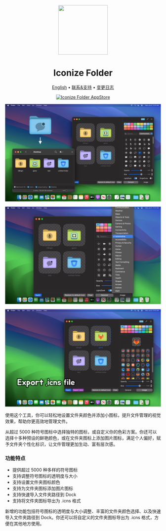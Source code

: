 <div align="center">
  <br />
  <br />
  <img src="https://github.com/jaywcjlove/IconizeFolder/assets/1680273/6da84ad5-680e-41dc-840d-0f2e4de56ecc" width="160" height="160">
  <h1>
    Iconize Folder
  </h1>
  <!--rehype:style=border: 0;-->
  <p>
    <a href="./README.md">English</a> • 
    <a href="https://github.com/jaywcjlove/IconizeFolder/issues/new?assignees=jaywcjlove&labels=support%2Cfeedback%2Cquestion&projects=&template=bug_report_cn.yml&title=%F0%9F%99%8B%E2%80%8D%E2%99%82%EF%B8%8F+%E6%94%AF%E6%8C%81%E4%B8%8E%E5%8F%8D%E9%A6%88%3A+IconizeFolder">联系&支持</a> • 
    <a href="https://github.com/jaywcjlove/IconizeFolder/releases">变更日志</a>
  </p>
  <p>
    <a target="_blank" href="https://apps.apple.com/app/iconize-folder/id6478772538" title="Iconize Folder for macOS">
      <img alt="Iconize Folder AppStore" src="https://jaywcjlove.github.io/sb/download/macos.svg" height="51">
    </a>
  </p>
</div>

![Iconize Folder 1](./assets/screenshots-1.png)

![Iconize Folder 2](./assets/screenshots-2.png)

![Iconize Folder 3](./assets/screenshots-3.png)

使用这个工具，你可以轻松地设置文件夹颜色并添加小图标，提升文件管理的视觉效果，帮助你更高效地管理文件。

从超过 5000 种符号图标中选择独特的图标，或自定义你的色彩方案。你还可以选择十多种预设的鲜艳颜色，或在文件夹图标上添加图片图标，满足个人偏好，赋予文件夹个性化标识，让文件管理更加生动、富有层次感。

### 功能特点

- 提供超过 5000 种多样的符号图标  
- 支持调整符号图标的透明度与大小  
- 支持设置文件夹图标颜色  
- 支持为文件夹图标添加图片图标  
- 支持快速导入文件夹路径到 Dock  
- 支持将文件夹图标导出为 .icns 格式  

新增的功能包括符号图标的透明度与大小调整、丰富的文件夹颜色选择、以及快速导入文件夹路径到 Dock。你还可以将自定义的文件夹图标导出为 .icns 格式，方便在其他地方使用。
